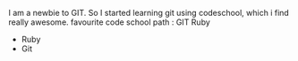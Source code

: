 I am a newbie to GIT.
So I started learning git using codeschool, which i find really awesome.
favourite code school path : GIT
Ruby
* Ruby
* Git

